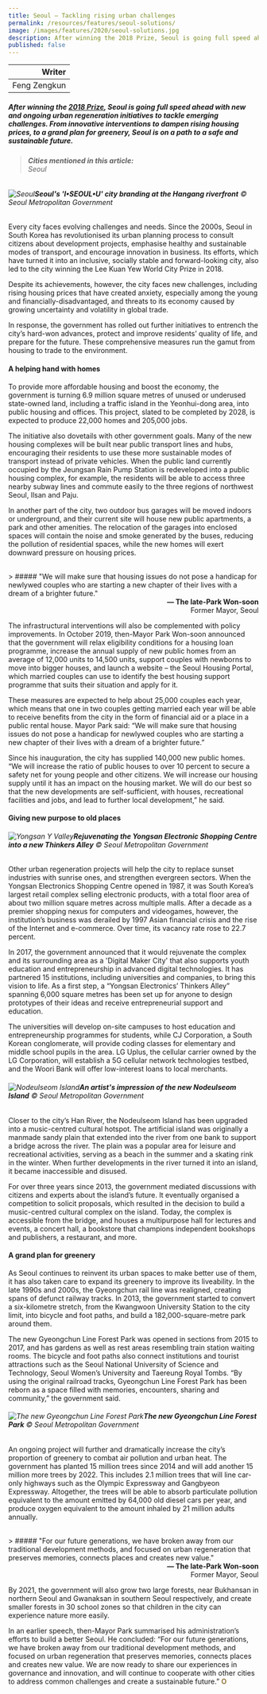 ```yaml
---
title: Seoul – Tackling rising urban challenges
permalink: /resources/features/seoul-solutions/
image: /images/features/2020/seoul-solutions.jpg
description: After winning the 2018 Prize, Seoul is going full speed ahead with new and ongoing urban regeneration initiatives to tackle emerging challenges. From innovative interventions to dampen rising housing prices, to a grand plan for greenery, Seoul is on a path to a safe and sustainable future.
published: false
---
```


| Writer |
|---:|
| Feng Zengkun |

##### After winning the [2018 Prize](/seoul/), Seoul is going full speed ahead with new and ongoing urban regeneration initiatives to tackle emerging challenges. From innovative interventions to dampen rising housing prices, to a grand plan for greenery, Seoul is on a path to a safe and sustainable future.

> ###### **Cities mentioned in this article:** <br> Seoul

###### ![Seoul](/images/features/2020/seoul-solutions.jpg/)**Seoul's 'I•SEOUL•U' city branding at the Hangang riverfront** © Seoul Metropolitan Government

Every city faces evolving challenges and needs. Since the 2000s, Seoul in South Korea has revolutionised its urban planning process to consult citizens about development projects, emphasise healthy and sustainable modes of transport, and encourage innovation in business. Its efforts, which have turned it into an inclusive, socially stable and forward-looking city, also led to the city winning the Lee Kuan Yew World City Prize in 2018.

Despite its achievements, however, the city faces new challenges, including rising housing prices that have created anxiety, especially among the young and financially-disadvantaged, and threats to its economy caused by growing uncertainty and volatility in global trade. 

In response, the government has rolled out further initiatives to entrench the city’s hard-won advances, protect and improve residents’ quality of life, and prepare for the future. These comprehensive measures run the gamut from housing to trade to the environment. 

#### **A helping hand with homes**

To provide more affordable housing and boost the economy, the government is turning 6.9 million square metres of unused or underused state-owned land, including a traffic island in the Yeonhui-dong area, into public housing and offices. This project, slated to be completed by 2028, is expected to produce 22,000 homes and 205,000 jobs.

The initiative also dovetails with other government goals. Many of the new housing complexes will be built near public transport lines and hubs, encouraging their residents to use these more sustainable modes of transport instead of private vehicles. When the public land currently occupied by the Jeungsan Rain Pump Station is redeveloped into a public housing complex, for example, the residents will be able to access three nearby subway lines and commute easily to the three regions of northwest Seoul, Ilsan and Paju.  

In another part of the city, two outdoor bus garages will be moved indoors or underground, and their current site will house new public apartments, a park and other amenities. The relocation of the garages into enclosed spaces will contain the noise and smoke generated by the buses, reducing the pollution of residential spaces, while the new homes will exert downward pressure on housing prices.  

<br>
> ##### "We will make sure that housing issues do not pose a handicap for newlywed couples who are starting a new chapter of their lives with a dream of a brighter future."

<div align="right"><b>— The late-Park Won-soon</b> <br> Former Mayor, Seoul</div>

The infrastructural interventions will also be complemented with policy improvements. In October 2019, then-Mayor Park Won-soon announced that the government will relax eligibility conditions for a housing loan programme, increase the annual supply of new public homes from an average of 12,000 units to 14,500 units, support couples with newborns to move into bigger houses, and launch a website – the Seoul Housing Portal, which married couples can use to identify the best housing support programme that suits their situation and apply for it.

These measures are expected to help about 25,000 couples each year, which means that one in two couples getting married each year will be able to receive benefits from the city in the form of financial aid or a place in a public rental house. Mayor Park said: “We will make sure that housing issues do not pose a handicap for newlywed couples who are starting a new chapter of their lives with a dream of a brighter future.”

Since his inauguration, the city has supplied 140,000 new public homes. “We will increase the ratio of public houses to over 10 percent to secure a safety net for young people and other citizens. We will increase our housing supply until it has an impact on the housing market. We will do our best so that the new developments are self-sufficient, with houses, recreational facilities and jobs, and lead to further local development,” he said. 

#### **Giving new purpose to old places**

###### ![Yongsan Y Valley](/images/features/2020/yongsan-y-valley.jpg/)**Rejuvenating the Yongsan Electronic Shopping Centre into a new Thinkers Alley** © Seoul Metropolitan Government

Other urban regeneration projects will help the city to replace sunset industries with sunrise ones, and strengthen evergreen sectors. When the Yongsan Electronics Shopping Centre opened in 1987, it was South Korea’s largest retail complex selling electronic products, with a total floor area of about two million square metres across multiple malls. After a decade as a premier shopping nexus for computers and videogames, however, the institution’s business was derailed by 1997 Asian financial crisis and the rise of the Internet and e-commerce. Over time, its vacancy rate rose to 22.7 percent. 

In 2017, the government announced that it would rejuvenate the complex and its surrounding area as a 'Digital Maker City' that also supports youth education and entrepreneurship in advanced digital technologies. It has partnered 15 institutions, including universities and companies, to bring this vision to life. As a first step, a “Yongsan Electronics’ Thinkers Alley” spanning 6,000 square metres has been set up for anyone to design prototypes of their ideas and receive entrepreneurial support and education. 

The universities will develop on-site campuses to host education and entrepreneurship programmes for students, while CJ Corporation, a South Korean conglomerate, will provide coding classes for elementary and middle school pupils in the area. LG Uplus, the cellular carrier owned by the LG Corporation, will establish a 5G cellular network technologies testbed, and the Woori Bank will offer low-interest loans to local merchants. 

###### ![Nodeulseom Island](/images/features/2020/nodeulseoum-island.jpg/)**An artist's impression of the new Nodeulseom Island** © Seoul Metropolitan Government

Closer to the city’s Han River, the Nodeulseom Island has been upgraded into a music-centred cultural hotspot. The artificial island was originally a manmade sandy plain that extended into the river from one bank to support a bridge across the river. The plain was a popular area for leisure and recreational activities, serving as a beach in the summer and a skating rink in the winter. When further developments in the river turned it into an island, it became inaccessible and disused.

For over three years since 2013, the government mediated discussions with citizens and experts about the island’s future. It eventually organised a competition to solicit proposals, which resulted in the decision to build a music-centred cultural complex on the island. Today, the complex is accessible from the bridge, and houses a multipurpose hall for lectures and events, a concert hall, a bookstore that champions independent bookshops and publishers, a restaurant, and more. 

#### **A grand plan for greenery**

As Seoul continues to reinvent its urban spaces to make better use of them, it has also taken care to expand its greenery to improve its liveability. In the late 1990s and 2000s, the Gyeongchun rail line was realigned, creating spans of defunct railway tracks. In 2013, the government started to convert a six-kilometre stretch, from the Kwangwoon University Station to the city limit, into bicycle and foot paths, and build a 182,000-square-metre park around them.

The new Gyeongchun Line Forest Park was opened in sections from 2015 to 2017, and has gardens as well as rest areas resembling train station waiting rooms. The bicycle and foot paths also connect institutions and tourist attractions such as the Seoul National University of Science and Technology, Seoul Women’s University and Taereung Royal Tombs. “By using the original railroad tracks, Gyeongchun Line Forest Park has been reborn as a space filled with memories, encounters, sharing and community,” the government said. 

###### ![The new Gyeongchun Line Forest Park](/images/features/2020/gyeongchun-forest-park.jpg/)**The new Gyeongchun Line Forest Park** © Seoul Metropolitan Government

An ongoing project will further and dramatically increase the city’s proportion of greenery to combat air pollution and urban heat. The government has planted 15 million trees since 2014 and will add another 15 million more trees by 2022. This includes 2.1 million trees that will line car-only highways such as the Olympic Expressway and Gangbyeon Expressway. Altogether, the trees will be able to absorb particulate pollution equivalent to the amount emitted by 64,000 old diesel cars per year, and produce oxygen equivalent to the amount inhaled by 21 million adults annually. 

<br>
> ##### "For our future generations, we have broken away from our traditional development methods, and focused on urban regeneration that preserves memories, connects places and creates new value."

<div align="right"><b>— The late-Park Won-soon</b> <br> Former Mayor, Seoul</div>

By 2021, the government will also grow two large forests, near Bukhansan in northern Seoul and Gwanaksan in southern Seoul respectively, and create smaller forests in 30 school zones so that children in the city can experience nature more easily.  

In an earlier speech, then-Mayor Park summarised his administration’s efforts to build a better Seoul. He concluded: “For our future generations, we have broken away from our traditional development methods, and focused on urban regeneration that preserves memories, connects places and creates new value. We are now ready to share our experiences in governance and innovation, and will continue to cooperate with other cities to address common challenges and create a sustainable future.” **<font color="#967942">O</font>**
